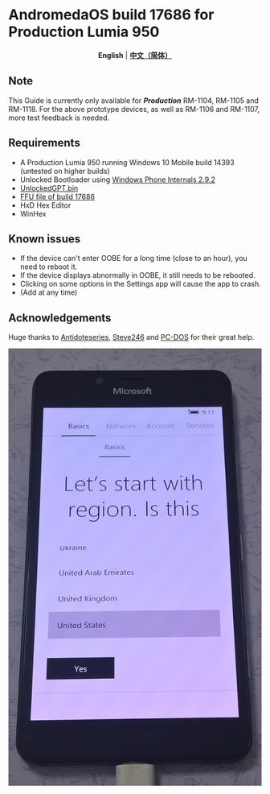 # AndromedaOS build 17686 for Production Lumia 950
<div align="center">
  
  **English** | [**中文（简体）**](./README_zh-CN.md)
  
</div>

## Note
This Guide is currently only available for ***Production*** RM-1104, RM-1105 and RM-1118. For the above prototype devices, as well as RM-1106 and RM-1107, more test feedback is needed.
## Requirements
* A Production Lumia 950 running Windows 10 Mobile build 14393 (untested on higher builds)
* Unlocked Bootloader using [Windows Phone Internals 2.9.2](https://github.com/ReneLergner/WPinternals/releases/tag/2.9.2)
* [UnlockedGPT.bin](https://github.com/user-attachments/files/16940524/UnlockedGPT.zip)
* [FFU file of build 17686](https://archive.org/download/andromeda17686/Image_180714-0836_Talkman.7z)
* HxD Hex Editor
* WinHex
## Known issues
* If the device can't enter OOBE for a long time (close to an hour), you need to reboot it.
* If the device displays abnormally in OOBE, it still needs to be rebooted.
* Clicking on some options in the Settings app will cause the app to crash.
* (Add at any time)
## Acknowledgements
Huge thanks to [Antidoteseries](https://github.com/Antidoteseries), [Steve246](https://github.com/SteveNo246) and [PC-DOS](https://github.com/PC-DOS) for their great help.

![](https://github.com/Ritsu909/Andromeda_17686/blob/main/WP_20240909_23_33_03_Pro.jpg)
